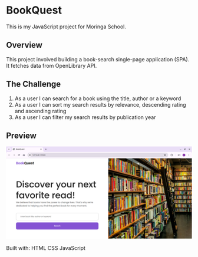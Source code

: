 # BookQuest

This is my JavaScript project for Moringa School.

## Overview

This project involved building a book-search single-page application (SPA). It fetches data from OpenLibrary API. 

## The Challenge

1. As a user I can search for a book using the title, author or a keyword
2. As a user I can sort my search results by relevance, descending rating and ascending rating
3. As a user I can filter my search results by publication year

## Preview

![Demo](assets/BookQuest_preview.png)

Built with:
  HTML
  CSS
  JavaScript